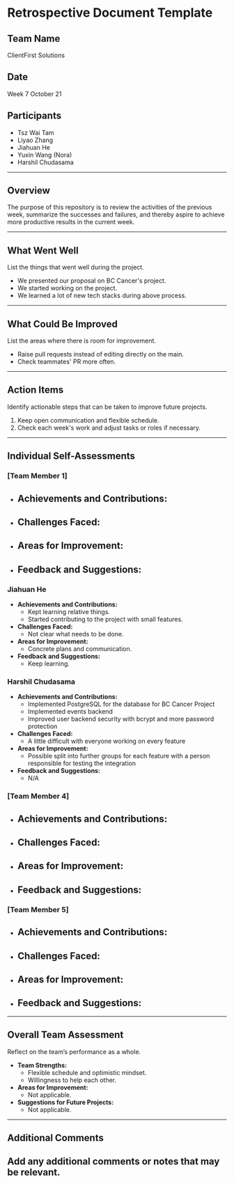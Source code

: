 # Retrospective Document Template

## Team Name
ClientFirst Solutions

## Date

Week 7 October 21

## Participants

- Tsz Wai Tam
- Liyao Zhang
- Jiahuan He
- Yuxin Wang (Nora)
- Harshil Chudasama

---

## Overview

The purpose of this repository is to review the activities of the previous week, summarize the successes and failures, and thereby aspire to achieve more productive results in the current week.

---

## What Went Well

List the things that went well during the project.
- We presented our proposal on BC Cancer's project.
- We started working on the project.
- We learned a lot of new tech stacks during above process.

---

## What Could Be Improved

List the areas where there is room for improvement.
- Raise pull requests instead of editing directly on the main.
- Check teammates' PR more often.

---

## Action Items

Identify actionable steps that can be taken to improve future projects.
1. Keep open communication and flexible schedule.
2. Check each week's work and adjust tasks or roles if necessary.

---

## Individual Self-Assessments
### [Team Member 1]
- **Achievements and Contributions:**
  -
- **Challenges Faced:**
  -
- **Areas for Improvement:**
  -
- **Feedback and Suggestions:**
  -

### Jiahuan He
- **Achievements and Contributions:**
  - Kept learning relative things.
  - Started contributing to the project with small features.
- **Challenges Faced:**
  - Not clear what needs to be done.
- **Areas for Improvement:**
  - Concrete plans and communication.
- **Feedback and Suggestions:**
  - Keep learning.

### Harshil Chudasama
- **Achievements and Contributions:**
  - Implemented PostgreSQL for the database for BC Cancer Project
  - Implemented events backend
  - Improved user backend security with bcrypt and more password protection
- **Challenges Faced:**
  - A little difficult with everyone working on every feature
- **Areas for Improvement:**
  - Possible split into further groups for each feature with a person responsible for testing the integration
- **Feedback and Suggestions:**
  - N/A

### [Team Member 4]
- **Achievements and Contributions:**
  -
- **Challenges Faced:**
  -
- **Areas for Improvement:**
  -
- **Feedback and Suggestions:**
  -

### [Team Member 5]
- **Achievements and Contributions:**
  -
- **Challenges Faced:**
  -
- **Areas for Improvement:**
  -
- **Feedback and Suggestions:**
  -

---

## Overall Team Assessment
Reflect on the team’s performance as a whole.
- **Team Strengths:**
  - Flexible schedule and optimistic mindset.
  - Willingness to help each other.
- **Areas for Improvement:**
  - Not applicable.
- **Suggestions for Future Projects:**
  - Not applicable.

---

## Additional Comments
Add any additional comments or notes that may be relevant.
-
